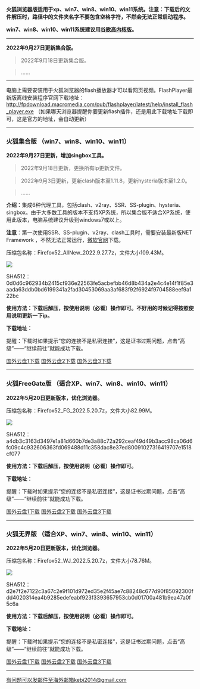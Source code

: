 **火狐浏览器版适用于xp、win7、win8、win10、win11系统。注意：下载后的文件解压时，路径中的文件夹名字不要包含空格字符，不然会无法正常启动程序。**

**win7、win8、win10、win11系统建议用[谷歌高内核版](https://github.com/Alvin9999/new-pac/wiki/%E9%AB%98%E5%86%85%E6%A0%B8%E7%89%88)。**

***

**2022年9月27日更新集合版。**

> 2022年9月18日更新集合版。

> ......

***

电脑上需要安装用于火狐浏览器的flash播放器才可以看网页视频。FlashPlayer最新版离线安装程序官网下载地址：
http://fpdownload.macromedia.com/pub/flashplayer/latest/help/install_flash_player.exe （如果哪天浏览器提醒你要更新flash插件，还是用此下载地址下载即可，这是官方的地址，会自动更新）

***

### 火狐集合版 （win7、win8、win10、win11）

**2022年9月27日更新，增加singbox工具。**

> 2022年9月18日更新，更换所有ip更新文件。

> 2022年9月3日更新，更新clash版本至1.11.8，更新hysteria版本至1.2.0。

> ......

**介绍**：集成6种代理工具，包括clash、v2ray、SSR、SS-plugin、hysteria、singbox。由于大多数工具的版本不支持XP系统，所以集合版不适合XP系统，使用此版本，电脑系统建议升级到windows7或以上。

**注意**：第一次使用SSR、SS-plugin、v2ray、clash工具时，需要安装最新版NET Framework ，不然无法正常运行，[微软官网](https://dotnet.microsoft.com/zh-cn/download/dotnet-framework/net48)下载。

压缩包名称：Firefox52_AllNew_2022.9.27.7z，文件大小109.43M。

![](https://fastly.jsdelivr.net/gh/Alvin9999/pac2/softimag/firefox927.png)

SHA512：0d0d6c962934b2415cf936e22563fe5acbefbb46d8b434a2e4c4e14f1f85e3aada63ddb0bd6199341a2fad30453069aa3af683f92f6924f9704588eef9a122bc

**使用方法：下载后解压，按使用说明（必看）操作即可。不好用的时候记得按照使用说明更新一下ip。**

**下载地址：**

提醒：下载时如果提示“您的连接不是私密连接”，这是证书过期问题，点击“高级”——“继续前往”就能成功下载。

[国外云盘1下载](https://d2.freessr2.xyz/Firefox52_AllNew_2022.9.27.7z) 
[国外云盘2下载](https://d1.freessr1.xyz/Firefox52_AllNew_2022.9.27.7z) 
[国外云盘3下载](https://free.zhujicn2.net/Firefox52_AllNew_2022.9.27.7z) 


***

### 火狐FreeGate版 （适合XP、win7、win8、win10、win11）

**2022年5月20日更新版本，优化浏览器。**

压缩包名称：Firefox52_FG_2022.5.20.7z，文件大小82.99M。

![](https://fastly.jsdelivr.net/gh/Alvin9999/pac2/softimag/firefox11282.PNG)

SHA512：a4db3c3163d3497e1a81d660b7de3a88c72a292ceaf49d49b3acc98ca06d6fc09c4c932606363fd069488d11c358dac8e37ed80091027316419707e1518cf077

**使用方法：下载后解压，按使用说明（必看）操作即可。**

**下载地址：**

提醒：下载时如果提示“您的连接不是私密连接”，这是证书过期问题，点击“高级”——“继续前往”就能成功下载。

[国外云盘1下载](https://d2.freessr2.xyz/Firefox52_FG_2022.5.20.7z) 
[国外云盘2下载](https://d1.freessr1.xyz/Firefox52_FG_2022.5.20.7z) 
[国外云盘3下载](https://free.zhujicn2.net/Firefox52_FG_2022.5.20.7z) 


***

### 火狐无界版 （适合XP、win7、win8、win10、win11）

**2022年5月20日更新版本，优化浏览器。**

压缩包名称：Firefox52_WJ_2022.5.20.7z，文件大小78.76M。

![](https://fastly.jsdelivr.net/gh/Alvin9999/pac2/softimag/firefox11283.PNG)

SHA512：d2e7f2e7122c3a67c2e9f101d972ed35e2f45ae7c88248c677d90f85092300fdd4020314ea4b9285edefeabf923f3393657953cb0d01700a481b9ea47a0f5c6a

**使用方法：下载后解压，按使用说明（必看）操作即可。**

**下载地址：**

提醒：下载时如果提示“您的连接不是私密连接”，这是证书过期问题，点击“高级”——“继续前往”就能成功下载。

[国外云盘1下载](https://d2.freessr2.xyz/Firefox52_WJ_2022.5.20.7z) 
[国外云盘2下载](https://d1.freessr1.xyz/Firefox52_WJ_2022.5.20.7z) 
[国外云盘3下载](https://free.zhujicn2.net/Firefox52_WJ_2022.5.20.7z) 

***

有问题可以发邮件至海外邮箱kebi2014@gmail.com